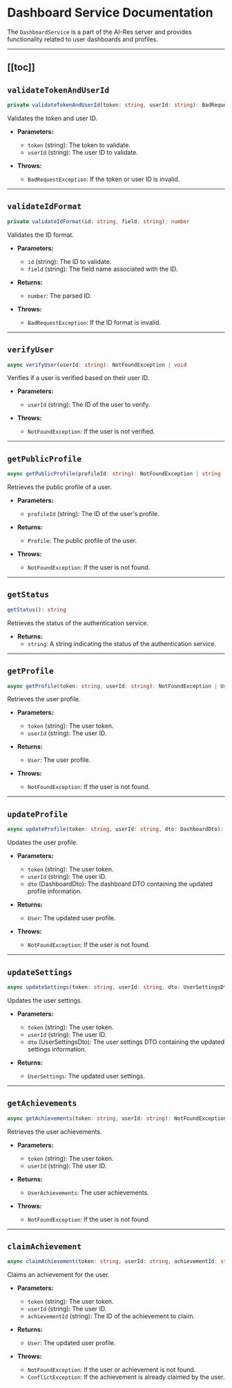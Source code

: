 # Dashboard Service Documentation

The `DashboardService` is a part of the AI-Res server and provides functionality related to user dashboards and profiles.

---
[[toc]]
---


##  `validateTokenAndUserId`

```typescript
private validateTokenAndUserId(token: string, userId: string): BadRequestException | void
```

Validates the token and user ID.

- **Parameters:**
  - `token` (string): The token to validate.
  - `userId` (string): The user ID to validate.

- **Throws:**
  - `BadRequestException`: If the token or user ID is invalid.


---

##  `validateIdFormat`

```typescript
private validateIdFormat(id: string, field: string): number
```

Validates the ID format.

- **Parameters:**
  - `id` (string): The ID to validate.
  - `field` (string): The field name associated with the ID.

- **Returns:**
  - `number`: The parsed ID.

- **Throws:**
  - `BadRequestException`: If the ID format is invalid.


---

##  `verifyUser`

```typescript
async verifyUser(userId: string): NotFoundException | void
```

Verifies if a user is verified based on their user ID.

- **Parameters:**
  - `userId` (string): The ID of the user to verify.

- **Throws:**
  - `NotFoundException`: If the user is not verified.


---

##  `getPublicProfile`

```typescript
async getPublicProfile(profileId: string): NotFoundException | string | Profile
```

Retrieves the public profile of a user.

- **Parameters:**
  - `profileId` (string): The ID of the user's profile.

- **Returns:**
  - `Profile`: The public profile of the user.

- **Throws:**
  - `NotFoundException`: If the user is not found.


---

##  `getStatus`

```typescript
getStatus(): string
```

Retrieves the status of the authentication service.

- **Returns:**
  - `string`: A string indicating the status of the authentication service.


---

##  `getProfile`

```typescript
async getProfile(token: string, userId: string): NotFoundException | User
```

Retrieves the user profile.

- **Parameters:**
  - `token` (string): The user token.
  - `userId` (string): The user ID.

- **Returns:**
  - `User`: The user profile.

- **Throws:**
  - `NotFoundException`: If the user is not found.


---

##  `updateProfile`

```typescript
async updateProfile(token: string, userId: string, dto: DashboardDto): NotFoundException | User
```

Updates the user profile.

- **Parameters:**
  - `token` (string): The user token.
  - `userId` (string): The user ID.
  - `dto` (DashboardDto): The dashboard DTO containing the updated profile information.

- **Returns:**
  - `User`: The updated user profile.

- **Throws:**
  - `NotFoundException`: If the user is not found.


---

##  `updateSettings`

```typescript
async updateSettings(token: string, userId: string, dto: UserSettingsDto): UserSettings
```

Updates the user settings.

- **Parameters:**
  - `token` (string): The user token.
  - `userId` (string): The user ID.
  - `dto` (UserSettingsDto): The user settings DTO containing the updated settings information.

- **Returns:**
  - `UserSettings`: The updated user settings.


---

##  `getAchievements`

```typescript
async getAchievements(token: string, userId: string): NotFoundException | UserAchievements
```

Retrieves the user achievements.

- **Parameters:**
  - `token` (string): The user token.
  - `userId` (string): The user ID.

- **Returns:**
  - `UserAchievements`: The user achievements.

- **Throws:**
  - `NotFoundException`: If the user is not found.


---

##  `claimAchievement`

```typescript
async claimAchievement(token: string, userId: string, achievementId: string): NotFoundException | ConflictException | User
```

Claims an achievement for the user.

- **Parameters:**
  - `token` (string): The user token.
  - `userId` (string): The user ID.
  - `achievementId` (string): The ID of the achievement to claim.

- **Returns:**
  - `User`: The updated user profile.

- **Throws:**
  - `NotFoundException`: If the user or achievement is not found.
  - `ConflictException`: If the achievement is already claimed by the user.

